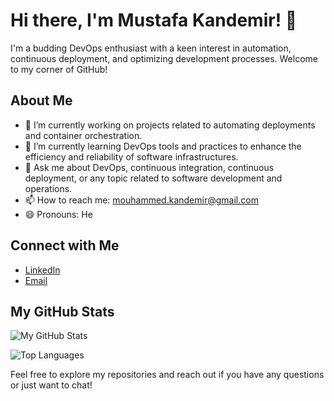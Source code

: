 # Hi there, I'm Mustafa Kandemir! 👋

I'm a budding DevOps enthusiast with a keen interest in automation, continuous deployment, and optimizing development processes. Welcome to my corner of GitHub!

## About Me

- 🔭 I’m currently working on projects related to automating deployments and container orchestration.
- 🌱 I’m currently learning DevOps tools and practices to enhance the efficiency and reliability of software infrastructures.
- 💬 Ask me about DevOps, continuous integration, continuous deployment, or any topic related to software development and operations.
- 📫 How to reach me: mouhammed.kandemir@gmail.com
- 😄 Pronouns: He

## Connect with Me

- [LinkedIn](www.linkedin.com/in/mmustafakandemir)
- [Email](mouhammed.kandemir@gmail.com)

## My GitHub Stats

![My GitHub Stats](https://github-readme-stats.vercel.app/api?username=iammoussline&show_icons=true)

![Top Languages](https://github-readme-stats.vercel.app/api/top-langs/?username=iammoussline&layout=compact)





Feel free to explore my repositories and reach out if you have any questions or just want to chat!
